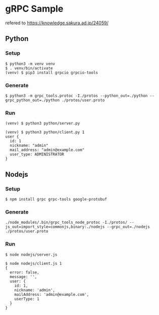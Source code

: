 # gRPC Sample

refered to https://knowledge.sakura.ad.jp/24059/


## Python

### Setup
```
$ python3 -m venv venv
$ . venv/bin/activate
(venv) $ pip3 install grpcio grpcio-tools
```

### Generate
```
$ python3 -m grpc_tools.protoc -I./protos --python_out=./python --grpc_python_out=./python ./protos/user.proto
```

### Run
```
(venv) $ python3 python/server.py
```

```
(venv) $ python3 python/client.py 1
user {
  id: 1
  nickname: "admin"
  mail_address: "admin@example.com"
  user_type: ADMINISTRATOR
}
```

## Nodejs

### Setup
```
$ npm install grpc grpc-tools google-protobuf
```

### Generate
```
./node_modules/.bin/grpc_tools_node_protoc -I./protos/ --js_out=import_style=commonjs,binary:./nodejs --grpc_out=./nodejs ./protos/user.proto
```

### Run
```
$ node nodejs/server.js
```

```
$ node nodejs/client.js 1
{
  error: false,
  message: '',
  user: {
    id: 1,
    nickname: 'admin',
    mailAddress: 'admin@example.com',
    userType: 1
  }
}
```
